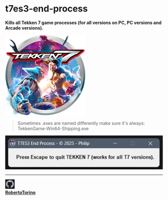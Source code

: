 # t7es3-end-process

**Kills all Tekken 7 game  processes (for all versions on PC, PC versions and Arcade versions).**              

![DEFAULT_256.png](media/DEFAULT_256.png)

> Sometimes .exes are named differently make sure it's always: TekkenGame-Win64-Shipping.exe    

![t7es3ep.png](media/t7es3ep.png)

---

![github.png](images/github.png)                        
**[RobertoTorino](https://github.com/RobertoTorino)**           